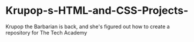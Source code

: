 # Krupop-s-HTML-and-CSS-Projects-
Krupop the Barbarian is back, and she's figured out how to create a repository for The Tech Academy
